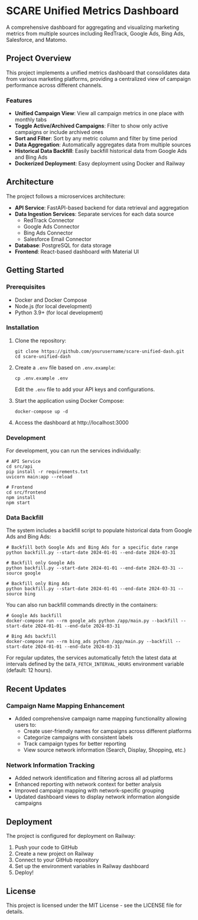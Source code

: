 # SCARE Unified Metrics Dashboard

A comprehensive dashboard for aggregating and visualizing marketing metrics from multiple sources including RedTrack, Google Ads, Bing Ads, Salesforce, and Matomo.

## Project Overview

This project implements a unified metrics dashboard that consolidates data from various marketing platforms, providing a centralized view of campaign performance across different channels.

### Features

- **Unified Campaign View**: View all campaign metrics in one place with monthly tabs
- **Toggle Active/Archived Campaigns**: Filter to show only active campaigns or include archived ones
- **Sort and Filter**: Sort by any metric column and filter by time period
- **Data Aggregation**: Automatically aggregates data from multiple sources
- **Historical Data Backfill**: Easily backfill historical data from Google Ads and Bing Ads
- **Dockerized Deployment**: Easy deployment using Docker and Railway

## Architecture

The project follows a microservices architecture:

- **API Service**: FastAPI-based backend for data retrieval and aggregation
- **Data Ingestion Services**: Separate services for each data source
  - RedTrack Connector
  - Google Ads Connector
  - Bing Ads Connector
  - Salesforce Email Connector
- **Database**: PostgreSQL for data storage
- **Frontend**: React-based dashboard with Material UI

## Getting Started

### Prerequisites

- Docker and Docker Compose
- Node.js (for local development)
- Python 3.9+ (for local development)

### Installation

1. Clone the repository:
   ```
   git clone https://github.com/yourusername/scare-unified-dash.git
   cd scare-unified-dash
   ```

2. Create a `.env` file based on `.env.example`:
   ```
   cp .env.example .env
   ```
   Edit the `.env` file to add your API keys and configurations.

3. Start the application using Docker Compose:
   ```
   docker-compose up -d
   ```

4. Access the dashboard at http://localhost:3000

### Development

For development, you can run the services individually:

```
# API Service
cd src/api
pip install -r requirements.txt
uvicorn main:app --reload

# Frontend
cd src/frontend
npm install
npm start
```

### Data Backfill

The system includes a backfill script to populate historical data from Google Ads and Bing Ads:

```
# Backfill both Google Ads and Bing Ads for a specific date range
python backfill.py --start-date 2024-01-01 --end-date 2024-03-31

# Backfill only Google Ads
python backfill.py --start-date 2024-01-01 --end-date 2024-03-31 --source google

# Backfill only Bing Ads
python backfill.py --start-date 2024-01-01 --end-date 2024-03-31 --source bing
```

You can also run backfill commands directly in the containers:

```
# Google Ads backfill
docker-compose run --rm google_ads python /app/main.py --backfill --start-date 2024-01-01 --end-date 2024-03-31

# Bing Ads backfill
docker-compose run --rm bing_ads python /app/main.py --backfill --start-date 2024-01-01 --end-date 2024-03-31
```

For regular updates, the services automatically fetch the latest data at intervals defined by the `DATA_FETCH_INTERVAL_HOURS` environment variable (default: 12 hours).

## Recent Updates

### Campaign Name Mapping Enhancement
- Added comprehensive campaign name mapping functionality allowing users to:
  - Create user-friendly names for campaigns across different platforms
  - Categorize campaigns with consistent labels
  - Track campaign types for better reporting
  - View source network information (Search, Display, Shopping, etc.)

### Network Information Tracking
- Added network identification and filtering across all ad platforms
- Enhanced reporting with network context for better analysis
- Improved campaign mapping with network-specific grouping
- Updated dashboard views to display network information alongside campaigns

## Deployment

The project is configured for deployment on Railway:

1. Push your code to GitHub
2. Create a new project on Railway
3. Connect to your GitHub repository
4. Set up the environment variables in Railway dashboard
5. Deploy!

## License

This project is licensed under the MIT License - see the LICENSE file for details.
